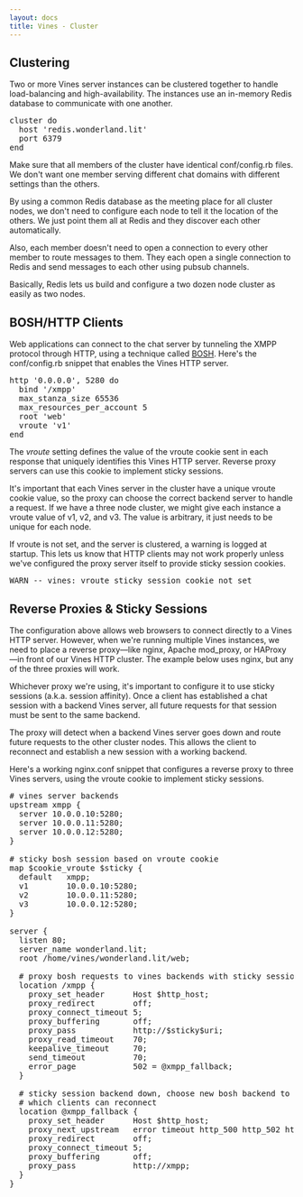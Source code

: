 ```yaml
---
layout: docs
title: Vines - Cluster
---
```

## Clustering

Two or more Vines server instances can be clustered together to handle load-balancing and high-availability. The instances use an in-memory Redis database to communicate with one another.

<pre>
cluster do
  host 'redis.wonderland.lit'
  port 6379
end
</pre>

Make sure that all members of the cluster have identical conf/config.rb files. We don't want one member serving different chat domains with different settings than the others.

By using a common Redis database as the meeting place for all cluster nodes, we don't need to configure each node to tell it the location of the others. We just point them all at Redis and they discover each other automatically.

Also, each member doesn't need to open a connection to every other member to route messages to them. They each open a single connection to Redis and send messages to each other using pubsub channels.

Basically, Redis lets us build and configure a two dozen node cluster as easily as two nodes.

## BOSH/HTTP Clients

Web applications can connect to the chat server by tunneling the XMPP protocol through HTTP, using a technique called [BOSH](http://en.wikipedia.org/wiki/BOSH). Here's the conf/config.rb snippet that enables the Vines HTTP server.

<pre>
http '0.0.0.0', 5280 do
  bind '/xmpp'
  max_stanza_size 65536
  max_resources_per_account 5
  root 'web'
  vroute 'v1'
end
</pre>

The _vroute_ setting defines the value of the vroute cookie sent in each response that uniquely identifies this Vines HTTP server. Reverse proxy servers can use this cookie to implement sticky sessions.

It's important that each Vines server in the cluster have a unique vroute cookie value, so the proxy can choose the correct backend server to handle a request. If we have a three node cluster, we might give each instance a vroute value of v1, v2, and v3. The value is arbitrary, it just needs to be unique for each node.

If vroute is not set, and the server is clustered, a warning is logged at startup. This lets us know that HTTP clients may not work properly unless we've configured the proxy server itself to provide sticky session cookies.

<pre>
WARN -- vines: vroute sticky session cookie not set
</pre>

## Reverse Proxies & Sticky Sessions

The configuration above allows web browsers to connect directly to a Vines HTTP server. However, when we're running multiple Vines instances, we need to place a reverse proxy&mdash;like nginx, Apache mod_proxy, or HAProxy&mdash;in front of our Vines HTTP cluster.  The example below uses nginx, but any of the three proxies will work.

Whichever proxy we're using, it's important to configure it to use sticky sessions (a.k.a. session affinity). Once a client has established a chat session with a backend Vines server, all future requests for that session must be sent to the same backend.

The proxy will detect when a backend Vines server goes down and route future requests to the other cluster nodes. This allows the client to reconnect and establish a new session with a working backend.

Here's a working nginx.conf snippet that configures a reverse proxy to three Vines servers, using the vroute cookie to implement sticky sessions.

<pre>
# vines server backends
upstream xmpp {
  server 10.0.0.10:5280;
  server 10.0.0.11:5280;
  server 10.0.0.12:5280;
}

# sticky bosh session based on vroute cookie
map $cookie_vroute $sticky {
  default   xmpp;
  v1        10.0.0.10:5280;
  v2        10.0.0.11:5280;
  v3        10.0.0.12:5280;
}

server {
  listen 80;
  server_name wonderland.lit;
  root /home/vines/wonderland.lit/web;

  # proxy bosh requests to vines backends with sticky sessions
  location /xmpp {
    proxy_set_header      Host $http_host;
    proxy_redirect        off;
    proxy_connect_timeout 5;
    proxy_buffering       off;
    proxy_pass            http://$sticky$uri;
    proxy_read_timeout    70;
    keepalive_timeout     70;
    send_timeout          70;
    error_page            502 = @xmpp_fallback;
  }

  # sticky session backend down, choose new bosh backend to
  # which clients can reconnect
  location @xmpp_fallback {
    proxy_set_header      Host $http_host;
    proxy_next_upstream   error timeout http_500 http_502 http_503 http_504;
    proxy_redirect        off;
    proxy_connect_timeout 5;
    proxy_buffering       off;
    proxy_pass            http://xmpp;
  }
}
</pre>

